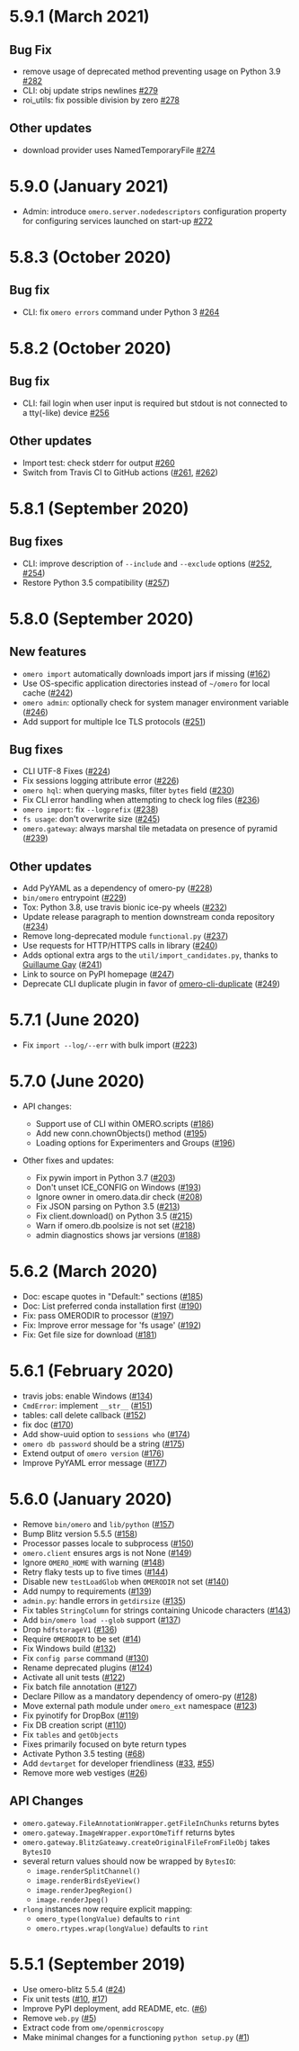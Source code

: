 # 5.9.1 (March 2021)

## Bug Fix
- remove usage of deprecated method preventing usage on Python 3.9
  [#282](https://github.com/ome/omero-py/pull/282)
- CLI: obj update strips newlines [#279](https://github.com/ome/omero-py/pull/279)
- roi_utils: fix possible division by zero [#278](https://github.com/ome/omero-py/pull/278)


## Other updates
- download provider uses NamedTemporaryFile [#274](https://github.com/ome/omero-py/pull/274)

# 5.9.0 (January 2021)

- Admin: introduce `omero.server.nodedescriptors` configuration property
  for configuring services launched on start-up
  [#272](https://github.com/ome/omero-py/pull/272)

# 5.8.3 (October 2020)

## Bug fix

- CLI: fix `omero errors` command under Python 3
  [#264](https://github.com/ome/omero-py/pull/264)

# 5.8.2 (October 2020)

## Bug fix

- CLI: fail login when user input is required but stdout is not connected to
  a tty(-like) device [#256](https://github.com/ome/omero-py/pull/256)

## Other updates

- Import test: check stderr for output [#260](https://github.com/ome/omero-py/pull/260)
- Switch from Travis CI to GitHub actions ([#261](https://github.com/ome/omero-py/pull/261), [#262](https://github.com/ome/omero-py/pull/262))

# 5.8.1 (September 2020)

## Bug fixes

- CLI: improve description of `--include` and `--exclude` options ([#252](https://github.com/ome/omero-py/pull/252), [#254](https://github.com/ome/omero-py/pull/254))
- Restore Python 3.5 compatibility ([#257](https://github.com/ome/omero-py/pull/257))


# 5.8.0 (September 2020)

## New features
- `omero import` automatically downloads import jars if missing ([#162](https://github.com/ome/omero-py/pull/162))
- Use OS-specific application directories instead of `~/omero` for local cache ([#242](https://github.com/ome/omero-py/pull/242))
- `omero admin`: optionally check for system manager environment variable ([#246](https://github.com/ome/omero-py/pull/246))
- Add support for multiple Ice TLS protocols ([#251](https://github.com/ome/omero-py/pull/251))

## Bug fixes
- CLI UTF-8 Fixes ([#224](https://github.com/ome/omero-py/pull/224))
- Fix sessions logging attribute error ([#226](https://github.com/ome/omero-py/pull/226))
- `omero hql`: when querying masks, filter `bytes` field ([#230](https://github.com/ome/omero-py/pull/230))
- Fix CLI error handling when attempting to check log files ([#236](https://github.com/ome/omero-py/pull/236))
- `omero import`: fix `--logprefix` ([#238](https://github.com/ome/omero-py/pull/238))
- `fs usage`: don't overwrite size ([#245](https://github.com/ome/omero-py/pull/245))
- `omero.gateway`: always marshal tile metadata on presence of pyramid ([#239](https://github.com/ome/omero-py/pull/239))

## Other updates
- Add PyYAML as a dependency of omero-py ([#228](https://github.com/ome/omero-py/pull/228))
- `bin/omero` entrypoint ([#229](https://github.com/ome/omero-py/pull/229))
- Tox: Python 3.8, use travis bionic ice-py wheels ([#232](https://github.com/ome/omero-py/pull/232))
- Update release paragraph to mention downstream conda repository ([#234](https://github.com/ome/omero-py/pull/234))
- Remove long-deprecated module `functional.py` ([#237](https://github.com/ome/omero-py/pull/237))
- Use requests for HTTP/HTTPS calls in library ([#240](https://github.com/ome/omero-py/pull/240))
- Adds optional extra args to the `util/import_candidates.py`, thanks to [Guillaume Gay](https://github.com/glyg)  ([#241](https://github.com/ome/omero-py/pull/241))
- Link to source on PyPI homepage ([#247](https://github.com/ome/omero-py/pull/247))
- Deprecate CLI duplicate plugin in favor of [omero-cli-duplicate](https://pypi.org/project/omero-cli-duplicate) ([#249](https://github.com/ome/omero-py/pull/249))


# 5.7.1 (June 2020)

- Fix `import --log/--err` with bulk import ([#223](https://github.com/ome/omero-py/pull/223))

# 5.7.0 (June 2020)

- API changes:
  - Support use of CLI within OMERO.scripts ([#186](https://github.com/ome/omero-py/pull/186))
  - Add new conn.chownObjects() method ([#195](https://github.com/ome/omero-py/pull/195))
  - Loading options for Experimenters and Groups ([#196](https://github.com/ome/omero-py/pull/196))

- Other fixes and updates:
  - Fix pywin import in Python 3.7 ([#203](https://github.com/ome/omero-py/pull/203))
  - Don't unset ICE_CONFIG on Windows ([#193](https://github.com/ome/omero-py/pull/193))
  - Ignore owner in omero.data.dir check ([#208](https://github.com/ome/omero-py/pull/208))
  - Fix JSON parsing on Python 3.5 ([#213](https://github.com/ome/omero-py/pull/213))
  - Fix client.download() on Python 3.5 ([#215](https://github.com/ome/omero-py/pull/215))
  - Warn if omero.db.poolsize is not set ([#218](https://github.com/ome/omero-py/pull/218))
  - admin diagnostics shows jar versions ([#188](https://github.com/ome/omero-py/pull/188))

# 5.6.2 (March 2020)

- Doc: escape quotes in "Default:" sections ([#185](https://github.com/ome/omero-py/pull/185))
- Doc: List preferred conda installation first ([#190](https://github.com/ome/omero-py/pull/190))
- Fix: pass OMERODIR to processor ([#197](https://github.com/ome/omero-py/pull/197))
- Fix: Improve error message for 'fs usage' ([#192](https://github.com/ome/omero-py/pull/192))
- Fix: Get file size for download ([#181](https://github.com/ome/omero-py/pull/181))

# 5.6.1 (February 2020)

- travis jobs: enable Windows ([#134](https://github.com/ome/omero-py/pull/134))
- `CmdError`: implement `__str__` ([#151](https://github.com/ome/omero-py/pull/151))
- tables: call delete callback ([#152](https://github.com/ome/omero-py/pull/152))
- fix doc ([#170](https://github.com/ome/omero-py/pull/170))
- Add show-uuid option to `sessions who` ([#174](https://github.com/ome/omero-py/pull/174))
- `omero db password` should be a string ([#175](https://github.com/ome/omero-py/pull/175))
- Extend output of `omero version` ([#176](https://github.com/ome/omero-py/pull/176))
- Improve PyYAML error message ([#177](https://github.com/ome/omero-py/pull/177))

# 5.6.0 (January 2020)

- Remove `bin/omero` and `lib/python` ([#157](https://github.com/ome/omero-py/pull/157))
- Bump Blitz version 5.5.5 ([#158](https://github.com/ome/omero-py/pull/158))
- Processor passes locale to subprocess ([#150](https://github.com/ome/omero-py/pull/150))
- `omero.client` ensures args is not None ([#149](https://github.com/ome/omero-py/pull/149))
- Ignore `OMERO_HOME` with warning ([#148](https://github.com/ome/omero-py/pull/148))
- Retry flaky tests up to five times ([#144](https://github.com/ome/omero-py/pull/144))
- Disable new `testLoadGlob` when `OMERODIR` not set ([#140](https://github.com/ome/omero-py/pull/140))
- Add numpy to requirements ([#139](https://github.com/ome/omero-py/pull/139))
- `admin.py`: handle errors in `getdirsize` ([#135](https://github.com/ome/omero-py/pull/135))
- Fix tables `StringColumn` for strings containing Unicode characters ([#143](https://github.com/ome/omero-py/pull/143))
- Add `bin/omero load --glob` support ([#137](https://github.com/ome/omero-py/pull/137))
- Drop `hdfstorageV1` ([#136](https://github.com/ome/omero-py/pull/136))
- Require `OMERODIR` to be set ([#14](https://github.com/ome/omero-py/pull/14))
- Fix Windows build ([#132](https://github.com/ome/omero-py/pull/132))
- Fix `config parse` command ([#130](https://github.com/ome/omero-py/pull/130))
- Rename deprecated plugins ([#124](https://github.com/ome/omero-py/pull/124))
- Activate all unit tests ([#122](https://github.com/ome/omero-py/pull/122))
- Fix batch file annotation ([#127](https://github.com/ome/omero-py/pull/127))
- Declare Pillow as a mandatory dependency of omero-py ([#128](https://github.com/ome/omero-py/pull/128))
- Move external path module under `omero_ext` namespace ([#123](https://github.com/ome/omero-py/pull/123))
- Fix pyinotify for DropBox ([#119](https://github.com/ome/omero-py/pull/119))
- Fix DB creation script ([#110](https://github.com/ome/omero-py/pull/110))
- Fix `tables` and `getObjects`
- Fixes primarily focused on byte return types
- Activate Python 3.5 testing ([#68](https://github.com/ome/omero-py/pull/68))
- Add `devtarget` for developer friendliness ([#33](https://github.com/ome/omero-py/pull/33), [#55](https://github.com/ome/omero-py/pull/55))
- Remove more web vestiges ([#26](https://github.com/ome/omero-py/pull/26))

## API Changes

- `omero.gateway.FileAnnotationWrapper.getFileInChunks` returns bytes
- `omero.gateway.ImageWrapper.exportOmeTiff` returns bytes
- `omero.gateway.BlitzGateawy.createOriginalFileFromFileObj` takes `BytesIO`
- several return values should now be wrapped by `BytesIO`:
  - `image.renderSplitChannel()`
  - `image.renderBirdsEyeView()`
  - `image.renderJpegRegion()`
  - `image.renderJpeg()`
- `rlong` instances now require explicit mapping:
  - `omero_type(longValue)` defaults to `rint`
  - `omero.rtypes.wrap(longValue)` defaults to `rint`

# 5.5.1 (September 2019)

- Use omero-blitz 5.5.4 ([#24](https://github.com/ome/omero-py/pull/24))
- Fix unit tests ([#10](https://github.com/ome/omero-py/pull/10), [#17](https://github.com/ome/omero-py/pull/17))
- Improve PyPI deployment, add README, etc. ([#6](https://github.com/ome/omero-py/pull/6))
- Remove `web.py` ([#5](https://github.com/ome/omero-py/pull/5))
- Extract code from `ome/openmicroscopy`
- Make minimal changes for a functioning `python setup.py` ([#1](https://github.com/ome/omero-py/pull/1))
